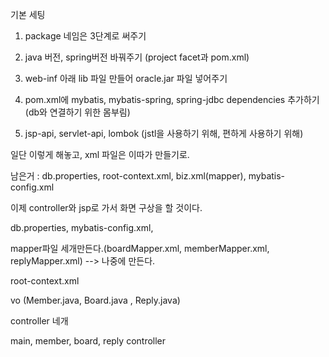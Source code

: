 기본 세팅

1. package 네임은 3단계로 써주기
2. java 버전, spring버전 바꿔주기 (project facet과 pom.xml)

2. web-inf 아래 lib 파일 만들어 oracle.jar 파일 넣어주기
3. pom.xml에 mybatis, mybatis-spring, spring-jdbc dependencies 추가하기 (db와 연결하기 위한 몸부림)
4. jsp-api, servlet-api, lombok (jstl을 사용하기 위해, 편하게 사용하기 위해)




일단 이렇게 해놓고, xml 파일은 이따가 만들기로.

남은거 : db.properties, root-context.xml, biz.xml(mapper), mybatis-config.xml



이제 controller와 jsp로 가서 화면 구상을 할 것이다. 



db.properties, mybatis-config.xml, 

mapper파일 세개만든다.(boardMapper.xml, memberMapper.xml, replyMapper.xml) --> 나중에 만든다.

root-context.xml



vo (Member.java, Board.java , Reply.java)



controller 네개

main, member, board, reply controller 